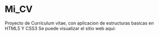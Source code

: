 # Mi_CV
Proyecto de Currículum vitae, con aplicacion de estructuras basicas en HTML5 Y CSS3
Se puede visualizar el sitio web aqui: 
